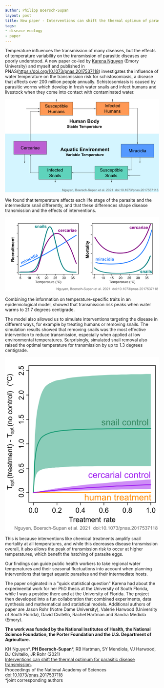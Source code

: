 ```yaml
---
author: Philipp Boersch-Supan
layout: post
title: New paper - Interventions can shift the thermal optimum of parasitic disease transmission
tags:
- disease ecology
- paper
---
```


Temperature influences the transmission of many diseases, but the effects of temperature variability on the transmission of parasitic diseases are poorly understood. 
A new paper co-led by [Karena Nguyen](https://twitter.com/Nguyen_4science) (Emory University) and myself and published in PNAS(https://doi.org/10.1073/pnas.2017537118) investigates the influence of water temperature on the transmission risk for schistosomiasis, a disease that affects over 200 million people annually. 
Schistosomiasis is caused by parasitic worms which develop in fresh water snails and infect humans and livestock when they come into contact with contaminated water.

<img class="img-wide" src="/public/images/twitter_lifecycle.png" alt="Simplified schistosomiasis life cycle.">  

We found that temperature affects each life stage of the parasite and the
intermediate snail differently, and that these differences shape disease transmission and the effects of interventions. 

<img class="img-wide" src="/public/images/twitter_tpcs.png" alt="Thermal performance curves for two parasite larval stages and the intermediate snail host.">  

Combining the information on temperature-specific traits in an
epidemiological model, showed that transmission risk peaks when water warms to 21.7 degrees centigrade. 

The model also allowed us to simulate interventions
targeting the disease in different ways, for example by treating humans or removing snails.
The simulation results showed that removing snails was the most effective intervention to reduce transmission, especially when applied at low environmental temperatures. 
Surprisingly, simulated snail removal also raised the optimal temperature for transmission by up to 1.3 degrees centigrade.

<img class="img-half" src="/public/images/twitter_topt_shift.png" alt="Shift of Topt for different treatment scenarios."> 

This is because interventions like chemical treatments amplify snail
mortality at all temperatures, and while this decreases disease transmission overall, it also allows the peak
of transmission risk to occur at higher temperatures, which benefit the hatching of parasite eggs.

Our findings can guide public health workers to take regional water temperatures and
their seasonal fluctuations into account when planning interventions that target aquatic parasites and their intermediate hosts.

The paper originated in a "quick statistical question" Karena had about the experimental work for her PhD thesis at the University of South Florida, while I was a postdoc there and at the University of Florida. The project then developed into a fun collaboration that combined experiments, data synthesis and mathematical and statistical models.
Additional authors of paper are Jason Rohr (Notre Dame University), Valerie Harwood (University of South Florida), David Civitello, Rachel Hartman and Sandra Mediola (Emory).

**The work was funded by the National Institutes of Health, the National Science Foundation, the Porter Foundation and the U.S. Department of Agriculture.**

KH Nguyen\*, **PH Boersch-Supan**\*, RB Hartman, SY Mendiola, VJ Harwood, DJ Civitello, JR Rohr (2021)   
[Interventions can shift the thermal optimum for parasitic disease transmission](https://doi.org/10.1073/pnas.2017537118).    
Proceedings of the National Academy of Sciences    
[doi:10.1073/pnas.2017537118](https://doi.org/10.1073/pnas.2017537118)    
*joint corresponding authors    



